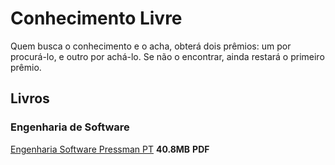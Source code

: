 # Conhecimento Livre
Quem busca o conhecimento e o acha, obterá dois prêmios: um por procurá-lo, e outro por achá-lo. Se não o encontrar, ainda restará o primeiro prêmio.

## Livros

### Engenharia de Software
[Engenharia Software Pressman PT](https://mega.nz/#F!yV8zTIQT!cthkqa0OrutTw6SGgTw9Jg) **40.8MB** **PDF**

